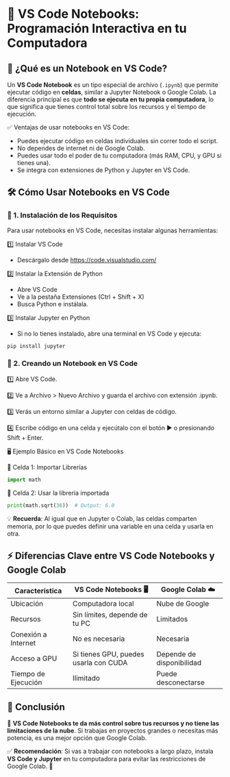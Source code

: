 # 📝 VS Code Notebooks: Programación Interactiva en tu Computadora

## 📌 ¿Qué es un Notebook en VS Code?
Un **VS Code Notebook** es un tipo especial de archivo (`.ipynb`) que permite ejecutar código en **celdas**, similar a Jupyter Notebook o Google Colab. La diferencia principal es que **todo se ejecuta en tu propia computadora**, lo que significa que tienes control total sobre los recursos y el tiempo de ejecución.

✅ Ventajas de usar notebooks en VS Code:
- Puedes ejecutar código en celdas individuales sin correr todo el script.
- No dependes de internet ni de Google Colab.
- Puedes usar todo el poder de tu computadora (más RAM, CPU, y GPU si tienes una).
- Se integra con extensiones de Python y Jupyter en VS Code.

## 🛠 Cómo Usar Notebooks en VS Code

### 🔹 1. Instalación de los Requisitos
Para usar notebooks en VS Code, necesitas instalar algunas herramientas:

1️⃣ Instalar VS Code
- Descárgalo desde https://code.visualstudio.com/

2️⃣ Instalar la Extensión de Python
- Abre VS Code
- Ve a la pestaña Extensiones (Ctrl + Shift + X)
- Busca Python e instálala.

3️⃣ Instalar Jupyter en Python
- Si no lo tienes instalado, abre una terminal en VS Code y ejecuta:
``` python
pip install jupyter
```

### 🔹 2. Creando un Notebook en VS Code

1️⃣ Abre VS Code.

2️⃣ Ve a Archivo > Nuevo Archivo y guarda el archivo con extensión .ipynb.

3️⃣ Verás un entorno similar a Jupyter con celdas de código.

4️⃣ Escribe código en una celda y ejecútalo con el botón ▶️ o presionando Shift + Enter.

🖥 Ejemplo Básico en VS Code Notebooks

🔹 Celda 1: Importar Librerías
``` python
import math
```

🔹 Celda 2: Usar la librería importada
``` python
print(math.sqrt(36))  # Output: 6.0
```

💡 **Recuerda**: Al igual que en Jupyter o Colab, las celdas comparten memoria, por lo que puedes definir una variable en una celda y usarla en otra.

## ⚡ Diferencias Clave entre VS Code Notebooks y Google Colab
| Característica       | VS Code Notebooks 🖥       | Google Colab ☁️          |
|----------------------|----------------------------|--------------------------|
| Ubicación            | Computadora local          | Nube de Google           |
| Recursos             | Sin límites, depende de tu PC | Limitados               |
| Conexión a Internet  | No es necesaria            | Necesaria                |
| Acceso a GPU         | Si tienes GPU, puedes usarla con CUDA | Depende de disponibilidad |
| Tiempo de Ejecución  | Ilimitado                  | Puede desconectarse      |


## 🎯 Conclusión
📌 **VS Code Notebooks te da más control sobre tus recursos y no tiene las limitaciones de la nube**. Si trabajas en proyectos grandes o necesitas más potencia, es una mejor opción que Google Colab.

✅ **Recomendación**: Si vas a trabajar con notebooks a largo plazo, instala **VS Code y Jupyter** en tu computadora para evitar las restricciones de Google Colab. 🚀